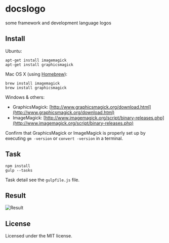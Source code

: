 # docslogo
some framework and development language logos

## Install

Ubuntu:

```shell
apt-get install imagemagick
apt-get install graphicsmagick
```

Mac OS X (using [Homebrew](http://brew.sh/)):

```shell
brew install imagemagick
brew install graphicsmagick
```

Windows & others:
- GraphicsMagick: [http://www.graphicsmagick.org/download.html](http://www.graphicsmagick.org/download.html)
- ImageMagick: [http://www.imagemagick.org/script/binary-releases.php](http://www.imagemagick.org/script/binary-releases.php)

Confirm that GraphicsMagick or ImageMagick is properly set up by executing `gm -version` or `convert -version` in a terminal.

## Task

```shell
npm install
gulp --tasks

```

Task detail see the `gulpfile.js` file.


## Result

![Result](https://raw.githubusercontent.com/icai/docslogo/master/result.png "Result")



## License

Licensed under the MIT license.
